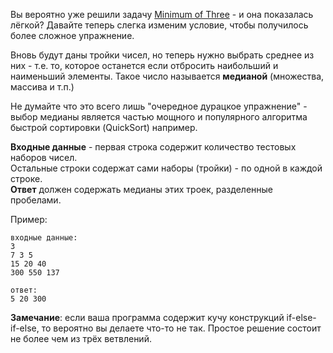 Вы вероятно уже решили задачу [Minimum of Three](./min-of-three) - и она показалась лёгкой? Давайте теперь слегка изменим
условие, чтобы получилось более сложное упражнение.

Вновь будут даны тройки чисел, но теперь нужно выбрать среднее из них - т.е. то, которое останется если отбросить
наибольший и наименьший элементы. Такое число называется **медианой** (множества, массива и т.п.)

Не думайте что это всего лишь "очередное дурацкое упражнение" - выбор медианы является частью мощного и популярного
алгоритма быстрой сортировки (QuickSort) например.

**Входные данные** - первая строка содержит количество тестовых наборов чисел.  
Остальные строки содержат сами наборы (тройки) - по одной в каждой строке.  
**Ответ** должен содержать медианы этих троек, разделенные пробелами.

Пример:

    входные данные:
    3
    7 3 5
    15 20 40
    300 550 137
    
    ответ:
    5 20 300

**Замечание**: если ваша программа содержит кучу конструкций if-else-if-else, то вероятно вы делаете что-то не так.
Простое решение состоит не более чем из трёх ветвлений.
